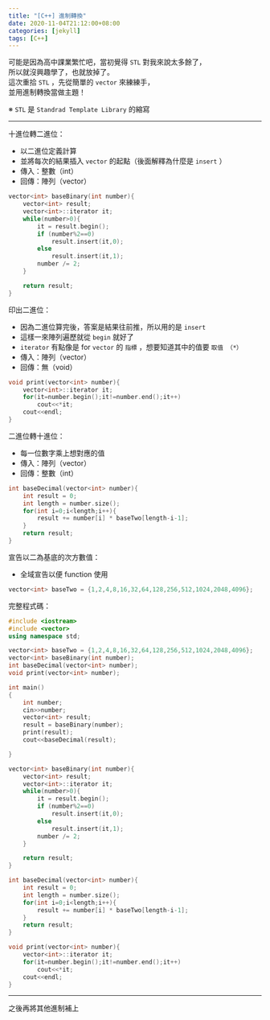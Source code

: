 ```yaml
---
title: "[C++] 進制轉換"
date: 2020-11-04T21:12:00+08:00
categories: [jekyll]
tags: [C++]
---
```


可能是因為高中課業繁忙吧，當初覺得 `STL` 對我來說太多餘了，<br>
所以就沒興趣學了，也就放掉了。<br>
這次重拾 `STL` ，先從簡單的 `vector` 來練練手，<br>
並用進制轉換當做主題！<br>

※ `STL` 是 `Standrad Template Library` 的縮寫 <br>

---

十進位轉二進位：
* 以二進位定義計算
* 並將每次的結果插入 `vector` 的起點（後面解釋為什麼是 `insert` ）
* 傳入：整數（int）
* 回傳：陣列（vector）

```c++
vector<int> baseBinary(int number){
    vector<int> result;
    vector<int>::iterator it;
    while(number>0){
        it = result.begin();
        if (number%2==0)
            result.insert(it,0);
        else
            result.insert(it,1);
        number /= 2;
    }

    return result;
}
```

印出二進位：
* 因為二進位算完後，答案是結果往前推，所以用的是 `insert`
* 這樣一來陣列遍歷就從 `begin` 就好了
* `iterator` 有點像是 for `vector` 的 `指標` ，想要知道其中的值要 `取值 （*）`
* 傳入：陣列（vector）
* 回傳：無（void）

```c++
void print(vector<int> number){
    vector<int>::iterator it;
    for(it=number.begin();it!=number.end();it++)
        cout<<*it;
    cout<<endl;
}
```

二進位轉十進位：
* 每一位數字乘上想對應的值
* 傳入：陣列（vector）
* 回傳：整數（int）

```c++
int baseDecimal(vector<int> number){
    int result = 0;
    int length = number.size();
    for(int i=0;i<length;i++){
        result += number[i] * baseTwo[length-i-1];
    }
    return result;
}
```

宣告以二為基底的次方數值：
* 全域宣告以便 function 使用

```c++
vector<int> baseTwo = {1,2,4,8,16,32,64,128,256,512,1024,2048,4096};
```

完整程式碼：

```c++
#include <iostream>
#include <vector>
using namespace std;

vector<int> baseTwo = {1,2,4,8,16,32,64,128,256,512,1024,2048,4096};
vector<int> baseBinary(int number);
int baseDecimal(vector<int> number);
void print(vector<int> number);

int main()
{
    int number;
    cin>>number;
    vector<int> result;
    result = baseBinary(number);
    print(result);
    cout<<baseDecimal(result);

}

vector<int> baseBinary(int number){
    vector<int> result;
    vector<int>::iterator it;
    while(number>0){
        it = result.begin();
        if (number%2==0)
            result.insert(it,0);
        else
            result.insert(it,1);
        number /= 2;
    }

    return result;
}

int baseDecimal(vector<int> number){
    int result = 0;
    int length = number.size();
    for(int i=0;i<length;i++){
        result += number[i] * baseTwo[length-i-1];
    }
    return result;
}

void print(vector<int> number){
    vector<int>::iterator it;
    for(it=number.begin();it!=number.end();it++)
        cout<<*it;
    cout<<endl;
}
```
---
之後再將其他進制補上

